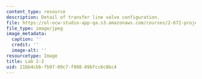 ```yaml
---
content_type: resource
description: Detail of transfer line valve configuration.
file: https://ol-ocw-studio-app-qa.s3.amazonaws.com/courses/2-672-project-laboratory-spring-2009/21bb4cbbfb9709c7f98889bfcc6c8bc4_lab22.jpg
file_type: image/jpeg
image_metadata:
  caption: ''
  credit: ''
  image-alt: ''
resourcetype: Image
title: Lab 2-2
uid: 21bb4cbb-fb97-09c7-f988-89bfcc6c8bc4
---
```


